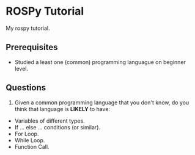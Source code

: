 # ROSPy Tutorial
My rospy tutorial.

## Prerequisites
* Studied a least one (common) programming languague on beginner level.  

## Questions
1. Given a common programming language that you don't know, do you think that language is **LIKELY** to have:
* Variables of different types.
* If ... else ... conditions (or similar).
* For Loop.
* While Loop.
* Function Call. 
